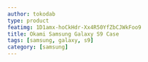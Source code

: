```yaml
---
author: tokodab
type: product
featimg: 1D1amx-hoCkHdr-Xx4R50YfZbCJWkFoo9
title: Okami Samsung Galaxy S9 Case
tags: [samsung, galaxy, s9]
category: [samsung]
---
```

